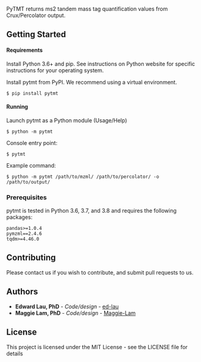 PyTMT returns ms2 tandem mass tag quantification values from Crux/Percolator output.

## Getting Started


#### Requirements

Install Python 3.6+ and pip. See instructions on Python website for specific instructions for your operating system.

Install pytmt from PyPI. We recommend using a virtual environment.
		
	$ pip install pytmt


#### Running
	
Launch pytmt as a Python module (Usage/Help)
	
	$ python -m pytmt

Console entry point:

    $ pytmt
    
Example command: 
	
	$ python -m pytmt /path/to/mzml/ /path/to/percolator/ -o /path/to/output/
	

### Prerequisites

pytmt is tested in Python 3.6, 3.7, and 3.8 and requires the following packages:

```
pandas>=1.0.4
pymzml==2.4.6
tqdm>=4.46.0
```

## Contributing
Please contact us if you wish to contribute, and submit pull requests to us.


## Authors
* **Edward Lau, PhD** - *Code/design* - [ed-lau](https://github.com/ed-lau)
* **Maggie Lam, PhD** - *Code/design* - [Maggie-Lam](https://github.com/Maggie-Lam)


## License
This project is licensed under the MIT License - see the LICENSE file for details

